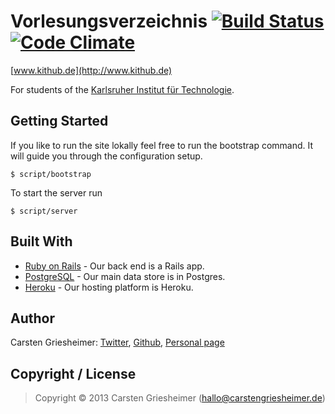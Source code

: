 # Vorlesungsverzeichnis [![Build Status](https://travis-ci.org/Jupiterrr/Vorlesungsverzeichnis.png?branch=master)](https://travis-ci.org/Jupiterrr/Vorlesungsverzeichnis) [![Code Climate](https://codeclimate.com/github/Jupiterrr/Vorlesungsverzeichnis.png)](https://codeclimate.com/github/Jupiterrr/Vorlesungsverzeichnis)
[www.kithub.de](http://www.kithub.de)

For students of the [Karlsruher Institut für Technologie](http://www.kit.edu).



## Getting Started
If you like to run the site lokally feel free to run the bootstrap command. It will guide you through the configuration setup.
```shell
$ script/bootstrap
```

To start the server run
```shell
$ script/server
```

## Built With
- [Ruby on Rails](https://github.com/rails/rails) - Our back end is a Rails app.
- [PostgreSQL](http://www.postgresql.org/) - Our main data store is in Postgres.
- [Heroku](http://heroku.com/) - Our hosting platform is Heroku.

<!---
## Documentation
[Tomdoc](http://tomdoc.org/)
--->

<!---
## Testing
### Unit Tests
For testing we use rspec.
You can find more information about rspec here:

* [Relishapp - Documentation RSpec Core 2.4](https://www.relishapp.com/rspec/rspec-core/v/2-4/docs)
* [Rubydoc - RSpec Core](http://rubydoc.info/gems/rspec-core)

### Feature Tests
Every feature that the user faces and driectly interact with should be tested. We use cucumber for these kind of tests. You can find them in `features/`.

Cucumber is faily easy to use. Just write the test in plain english like the existing ones and run cucumber. It will tell you what to do.

To run these test type
```
$ script/cucumber [File]
```

When you run test with the @javascript tag cucumber will use phantomjs and won't print an helpful error messag or backtrace for 500 Internal Server Errors.
With a little hack you can now find the proper error message in `log/diagnostic.log`.
But most often you can easily reproduce the error in your development environment.
--->

## Author
Carsten Griesheimer:
[Twitter](https://twitter.com/jupiterrrr),
[Github](https://github.com/Jupiterrr),
[Personal page](http://carstengriesheimer.de)

## Copyright / License
> Copyright © 2013 Carsten Griesheimer (hallo@carstengriesheimer.de)
